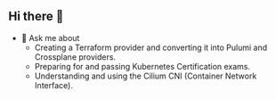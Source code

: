 ## Hi there 👋

- 💬 Ask me about
  - Creating a Terraform provider and converting it into Pulumi and Crossplane providers.
  - Preparing for and passing Kubernetes Certification exams.
  - Understanding and using the Cilium CNI (Container Network Interface).
  
<!--
**littlejo/littlejo** is a ✨ _special_ ✨ repository because its `README.md` (this file) appears on your GitHub profile.

Here are some ideas to get you started:

- 🔭 I’m currently working on ...
- 🌱 I’m currently learning ...
- 👯 I’m looking to collaborate on ...
- 🤔 I’m looking for help with ...
- 💬 Ask me about ...
- 📫 How to reach me: ...
- 😄 Pronouns: ...
- ⚡ Fun fact: ...
-->
